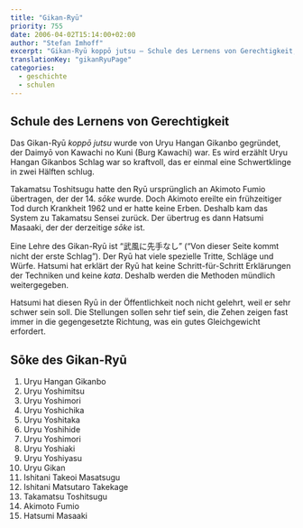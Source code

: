 ```yaml
---
title: "Gikan-Ryū"
priority: 755
date: 2006-04-02T15:14:00+02:00
author: "Stefan Imhoff"
excerpt: "Gikan-Ryū koppō jutsu – Schule des Lernens von Gerechtigkeit, eine Schule, die Hatsumi noch nicht öffentlich gelehrt hat, weil sie sehr kompliziert sein soll."
translationKey: "gikanRyuPage"
categories:
  - geschichte
  - schulen
---
```


## Schule des Lernens von Gerechtigkeit

Das Gikan-Ryū _koppō jutsu_ wurde von Uryu Hangan Gikanbo gegründet, der Daimyō von Kawachi no Kuni (Burg Kawachi) war. Es wird erzählt Uryu Hangan Gikanbos Schlag war so kraftvoll, das er einmal eine Schwertklinge in zwei Hälften schlug.

Takamatsu Toshitsugu hatte den Ryū ursprünglich an Akimoto Fumio übertragen, der der 14. _sōke_ wurde. Doch Akimoto ereilte ein frühzeitiger Tod durch Krankheit 1962 und er hatte keine Erben. Deshalb kam das System zu Takamatsu Sensei zurück. Der übertrug es dann Hatsumi Masaaki, der der derzeitige _sōke_ ist.

Eine Lehre des Gikan-Ryū ist <q lang="ja">武風に先手なし</q> (<q>Von dieser Seite kommt nicht der erste Schlag</q>). Der Ryū hat viele spezielle Tritte, Schläge und Würfe. Hatsumi hat erklärt der Ryū hat keine Schritt-für-Schritt Erklärungen der Techniken und keine _kata_. Deshalb werden die Methoden mündlich weitergegeben.

Hatsumi hat diesen Ryū in der Öffentlichkeit noch nicht gelehrt, weil er sehr schwer sein soll. Die Stellungen sollen sehr tief sein, die Zehen zeigen fast immer in die gegengesetzte Richtung, was ein gutes Gleichgewicht erfordert.

## Sōke des Gikan-Ryū

1. Uryu Hangan Gikanbo
2. Uryu Yoshimitsu
3. Uryu Yoshimori
4. Uryu Yoshichika
5. Uryu Yoshitaka
6. Uryu Yoshihide
7. Uryu Yoshimori
8. Uryu Yoshiaki
9. Uryu Yoshiyasu
10. Uryu Gikan
11. Ishitani Takeoi Masatsugu
12. Ishitani Matsutaro Takekage
13. Takamatsu Toshitsugu
14. Akimoto Fumio
15. Hatsumi Masaaki
